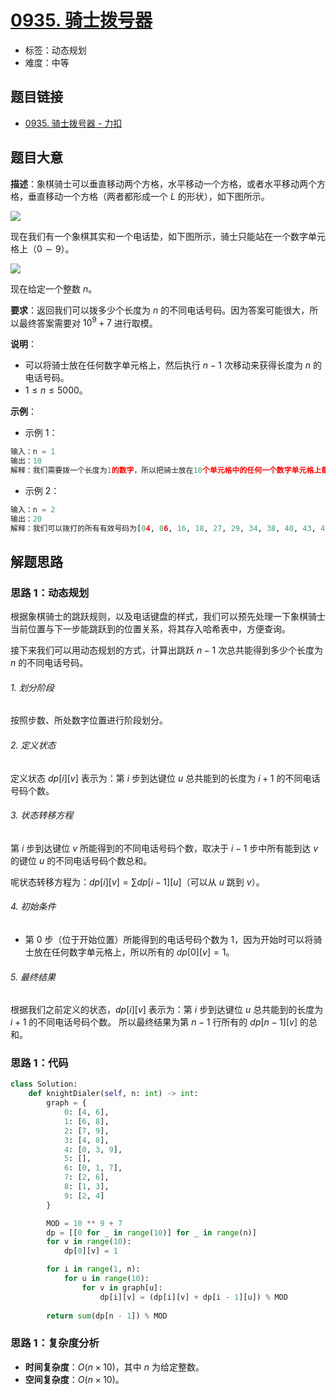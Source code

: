 # [0935. 骑士拨号器](https://leetcode.cn/problems/knight-dialer/)

- 标签：动态规划
- 难度：中等

## 题目链接

- [0935. 骑士拨号器 - 力扣](https://leetcode.cn/problems/knight-dialer/)

## 题目大意

**描述**：象棋骑士可以垂直移动两个方格，水平移动一个方格，或者水平移动两个方格，垂直移动一个方格（两者都形成一个 $L$ 的形状），如下图所示。

![](https://assets.leetcode.com/uploads/2020/08/18/chess.jpg)

现在我们有一个象棋其实和一个电话垫，如下图所示，骑士只能站在一个数字单元格上（$0 \sim 9$）。

![](https://assets.leetcode.com/uploads/2020/08/18/phone.jpg)

现在给定一个整数 $n$。

**要求**：返回我们可以拨多少个长度为 $n$ 的不同电话号码。因为答案可能很大，所以最终答案需要对 $10^9 + 7$ 进行取模。

**说明**：

- 可以将骑士放在任何数字单元格上，然后执行 $n - 1$ 次移动来获得长度为 $n$ 的电话号码。
- $1 \le n \le 5000$。

**示例**：

- 示例 1：

```python
输入：n = 1
输出：10
解释：我们需要拨一个长度为1的数字，所以把骑士放在10个单元格中的任何一个数字单元格上都能满足条件。
```

- 示例 2：

```python
输入：n = 2
输出：20
解释：我们可以拨打的所有有效号码为[04, 06, 16, 18, 27, 29, 34, 38, 40, 43, 49, 60, 61, 67, 72, 76, 81, 83, 92, 94]
```

## 解题思路

### 思路 1：动态规划

根据象棋骑士的跳跃规则，以及电话键盘的样式，我们可以预先处理一下象棋骑士当前位置与下一步能跳跃到的位置关系，将其存入哈希表中，方便查询。

接下来我们可以用动态规划的方式，计算出跳跃 $n - 1$ 次总共能得到多少个长度为 $n$ 的不同电话号码。

###### 1. 划分阶段

按照步数、所处数字位置进行阶段划分。

###### 2. 定义状态

定义状态 $dp[i][v]$ 表示为：第 $i$ 步到达键位 $u$ 总共能到的长度为 $i + 1$ 的不同电话号码个数。

###### 3. 状态转移方程

第 $i$ 步到达键位 $v$ 所能得到的不同电话号码个数，取决于 $i - 1$ 步中所有能到达 $v$ 的键位 $u$ 的不同电话号码个数总和。

呢状态转移方程为：$dp[i][v] = \sum dp[i - 1][u]$（可以从 $u$ 跳到 $v$）。

###### 4. 初始条件

- 第 $0$ 步（位于开始位置）所能得到的电话号码个数为 $1$，因为开始时可以将骑士放在任何数字单元格上，所以所有的 $dp[0][v] = 1$。

###### 5. 最终结果

根据我们之前定义的状态，$dp[i][v]$ 表示为：第 $i$ 步到达键位 $u$ 总共能到的长度为 $i + 1$ 的不同电话号码个数。 所以最终结果为第 $n - 1$ 行所有的 $dp[n - 1][v]$ 的总和。

###  思路 1：代码

```python
class Solution:
    def knightDialer(self, n: int) -> int:
        graph = {
            0: [4, 6],
            1: [6, 8],
            2: [7, 9],
            3: [4, 8],
            4: [0, 3, 9],
            5: [],
            6: [0, 1, 7],
            7: [2, 6],
            8: [1, 3],
            9: [2, 4]
        }

        MOD = 10 ** 9 + 7
        dp = [[0 for _ in range(10)] for _ in range(n)]
        for v in range(10):
            dp[0][v] = 1

        for i in range(1, n):
            for u in range(10):
                for v in graph[u]:
                    dp[i][v] = (dp[i][v] + dp[i - 1][u]) % MOD
        
        return sum(dp[n - 1]) % MOD
```

### 思路 1：复杂度分析

- **时间复杂度**：$O(n \times 10)$，其中 $n$ 为给定整数。
- **空间复杂度**：$O(n \times 10)$。

